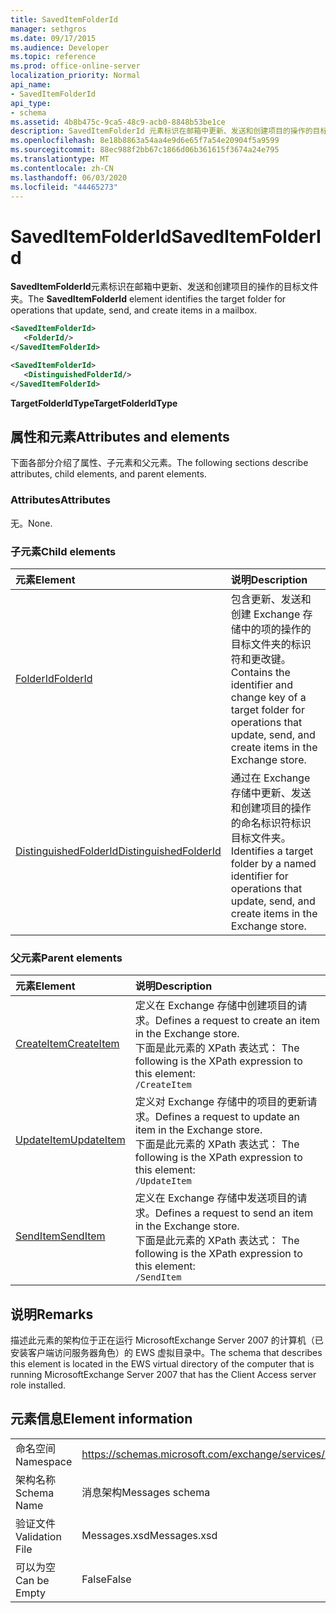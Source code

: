 ```yaml
---
title: SavedItemFolderId
manager: sethgros
ms.date: 09/17/2015
ms.audience: Developer
ms.topic: reference
ms.prod: office-online-server
localization_priority: Normal
api_name:
- SavedItemFolderId
api_type:
- schema
ms.assetid: 4b8b475c-9ca5-48c9-acb0-8848b53be1ce
description: SavedItemFolderId 元素标识在邮箱中更新、发送和创建项目的操作的目标文件夹。
ms.openlocfilehash: 8e18b8863a54aa4e9d6e65f7a54e20904f5a9599
ms.sourcegitcommit: 88ec988f2bb67c1866d06b361615f3674a24e795
ms.translationtype: MT
ms.contentlocale: zh-CN
ms.lasthandoff: 06/03/2020
ms.locfileid: "44465273"
---
```

# <a name="saveditemfolderid"></a><span data-ttu-id="f12e3-103">SavedItemFolderId</span><span class="sxs-lookup"><span data-stu-id="f12e3-103">SavedItemFolderId</span></span>

<span data-ttu-id="f12e3-104">**SavedItemFolderId**元素标识在邮箱中更新、发送和创建项目的操作的目标文件夹。</span><span class="sxs-lookup"><span data-stu-id="f12e3-104">The **SavedItemFolderId** element identifies the target folder for operations that update, send, and create items in a mailbox.</span></span> 
  
```xml
<SavedItemFolderId>
   <FolderId/>
</SavedItemFolderId>
```

```xml
<SavedItemFolderId>
   <DistinguishedFolderId/>
</SavedItemFolderId>
```

<span data-ttu-id="f12e3-105">**TargetFolderIdType**</span><span class="sxs-lookup"><span data-stu-id="f12e3-105">**TargetFolderIdType**</span></span>

## <a name="attributes-and-elements"></a><span data-ttu-id="f12e3-106">属性和元素</span><span class="sxs-lookup"><span data-stu-id="f12e3-106">Attributes and elements</span></span>

<span data-ttu-id="f12e3-107">下面各部分介绍了属性、子元素和父元素。</span><span class="sxs-lookup"><span data-stu-id="f12e3-107">The following sections describe attributes, child elements, and parent elements.</span></span>
  
### <a name="attributes"></a><span data-ttu-id="f12e3-108">Attributes</span><span class="sxs-lookup"><span data-stu-id="f12e3-108">Attributes</span></span>

<span data-ttu-id="f12e3-109">无。</span><span class="sxs-lookup"><span data-stu-id="f12e3-109">None.</span></span>
  
### <a name="child-elements"></a><span data-ttu-id="f12e3-110">子元素</span><span class="sxs-lookup"><span data-stu-id="f12e3-110">Child elements</span></span>

|<span data-ttu-id="f12e3-111">**元素**</span><span class="sxs-lookup"><span data-stu-id="f12e3-111">**Element**</span></span>|<span data-ttu-id="f12e3-112">**说明**</span><span class="sxs-lookup"><span data-stu-id="f12e3-112">**Description**</span></span>|
|:-----|:-----|
|[<span data-ttu-id="f12e3-113">FolderId</span><span class="sxs-lookup"><span data-stu-id="f12e3-113">FolderId</span></span>](folderid.md) <br/> |<span data-ttu-id="f12e3-114">包含更新、发送和创建 Exchange 存储中的项的操作的目标文件夹的标识符和更改键。</span><span class="sxs-lookup"><span data-stu-id="f12e3-114">Contains the identifier and change key of a target folder for operations that update, send, and create items in the Exchange store.</span></span>  <br/> |
|[<span data-ttu-id="f12e3-115">DistinguishedFolderId</span><span class="sxs-lookup"><span data-stu-id="f12e3-115">DistinguishedFolderId</span></span>](distinguishedfolderid.md) <br/> |<span data-ttu-id="f12e3-116">通过在 Exchange 存储中更新、发送和创建项目的操作的命名标识符标识目标文件夹。</span><span class="sxs-lookup"><span data-stu-id="f12e3-116">Identifies a target folder by a named identifier for operations that update, send, and create items in the Exchange store.</span></span>  <br/> |
   
### <a name="parent-elements"></a><span data-ttu-id="f12e3-117">父元素</span><span class="sxs-lookup"><span data-stu-id="f12e3-117">Parent elements</span></span>

|<span data-ttu-id="f12e3-118">**元素**</span><span class="sxs-lookup"><span data-stu-id="f12e3-118">**Element**</span></span>|<span data-ttu-id="f12e3-119">**说明**</span><span class="sxs-lookup"><span data-stu-id="f12e3-119">**Description**</span></span>|
|:-----|:-----|
|[<span data-ttu-id="f12e3-120">CreateItem</span><span class="sxs-lookup"><span data-stu-id="f12e3-120">CreateItem</span></span>](createitem.md) <br/> |<span data-ttu-id="f12e3-121">定义在 Exchange 存储中创建项目的请求。</span><span class="sxs-lookup"><span data-stu-id="f12e3-121">Defines a request to create an item in the Exchange store.</span></span>  <br/> <span data-ttu-id="f12e3-122">下面是此元素的 XPath 表达式： </span><span class="sxs-lookup"><span data-stu-id="f12e3-122">The following is the XPath expression to this element:</span></span>  <br/>  `/CreateItem` <br/> |
|[<span data-ttu-id="f12e3-123">UpdateItem</span><span class="sxs-lookup"><span data-stu-id="f12e3-123">UpdateItem</span></span>](updateitem.md) <br/> |<span data-ttu-id="f12e3-124">定义对 Exchange 存储中的项目的更新请求。</span><span class="sxs-lookup"><span data-stu-id="f12e3-124">Defines a request to update an item in the Exchange store.</span></span>  <br/> <span data-ttu-id="f12e3-125">下面是此元素的 XPath 表达式： </span><span class="sxs-lookup"><span data-stu-id="f12e3-125">The following is the XPath expression to this element:</span></span>  <br/>  `/UpdateItem` <br/> |
|[<span data-ttu-id="f12e3-126">SendItem</span><span class="sxs-lookup"><span data-stu-id="f12e3-126">SendItem</span></span>](senditem.md) <br/> |<span data-ttu-id="f12e3-127">定义在 Exchange 存储中发送项目的请求。</span><span class="sxs-lookup"><span data-stu-id="f12e3-127">Defines a request to send an item in the Exchange store.</span></span>  <br/> <span data-ttu-id="f12e3-128">下面是此元素的 XPath 表达式： </span><span class="sxs-lookup"><span data-stu-id="f12e3-128">The following is the XPath expression to this element:</span></span>  <br/>  `/SendItem` <br/> |
   
## <a name="remarks"></a><span data-ttu-id="f12e3-129">说明</span><span class="sxs-lookup"><span data-stu-id="f12e3-129">Remarks</span></span>

<span data-ttu-id="f12e3-130">描述此元素的架构位于正在运行 MicrosoftExchange Server 2007 的计算机（已安装客户端访问服务器角色）的 EWS 虚拟目录中。</span><span class="sxs-lookup"><span data-stu-id="f12e3-130">The schema that describes this element is located in the EWS virtual directory of the computer that is running MicrosoftExchange Server 2007 that has the Client Access server role installed.</span></span>
  
## <a name="element-information"></a><span data-ttu-id="f12e3-131">元素信息</span><span class="sxs-lookup"><span data-stu-id="f12e3-131">Element information</span></span>

|||
|:-----|:-----|
|<span data-ttu-id="f12e3-132">命名空间</span><span class="sxs-lookup"><span data-stu-id="f12e3-132">Namespace</span></span>  <br/> |https://schemas.microsoft.com/exchange/services/2006/messages  <br/> |
|<span data-ttu-id="f12e3-133">架构名称</span><span class="sxs-lookup"><span data-stu-id="f12e3-133">Schema Name</span></span>  <br/> |<span data-ttu-id="f12e3-134">消息架构</span><span class="sxs-lookup"><span data-stu-id="f12e3-134">Messages schema</span></span>  <br/> |
|<span data-ttu-id="f12e3-135">验证文件</span><span class="sxs-lookup"><span data-stu-id="f12e3-135">Validation File</span></span>  <br/> |<span data-ttu-id="f12e3-136">Messages.xsd</span><span class="sxs-lookup"><span data-stu-id="f12e3-136">Messages.xsd</span></span>  <br/> |
|<span data-ttu-id="f12e3-137">可以为空</span><span class="sxs-lookup"><span data-stu-id="f12e3-137">Can be Empty</span></span>  <br/> |<span data-ttu-id="f12e3-138">False</span><span class="sxs-lookup"><span data-stu-id="f12e3-138">False</span></span>  <br/> |
   

